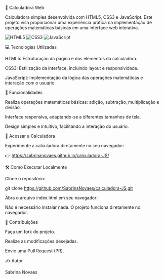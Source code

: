 🧮 Calculadora Web

Calculadora simples desenvolvida com HTML5, CSS3 e JavaScript. Este projeto visa proporcionar uma experiência prática na implementação de operações matemáticas básicas em uma interface web interativa.

![HTML5](https://img.shields.io/badge/HTML5-E34F26?style=for-the-badge&logo=html5&logoColor=white)
![CSS3](https://img.shields.io/badge/CSS3-1572B6?style=for-the-badge&logo=css3&logoColor=white)
![JavaScript](https://img.shields.io/badge/JavaScript-F7DF1E?style=for-the-badge&logo=javascript&logoColor=black)

💻 Tecnologias Utilizadas

HTML5: Estruturação da página e dos elementos da calculadora.

CSS3: Estilização da interface, incluindo layout e responsividade.

JavaScript: Implementação da lógica das operações matemáticas e interação com o usuário.

🔧 Funcionalidades

Realiza operações matemáticas básicas: adição, subtração, multiplicação e divisão.

Interface responsiva, adaptando-se a diferentes tamanhos de tela.

Design simples e intuitivo, facilitando a interação do usuário.

🚀 Acessar a Calculadora

Experimente a calculadora diretamente no seu navegador:

👉 https://sabrinanovaes.github.io/calculadora-JS/

🛠️ Como Executar Localmente

Clone o repositório:

git clone https://github.com/SabrinaNovaes/calculadora-JS.git


Abra o arquivo index.html em seu navegador:

Não é necessário instalar nada. O projeto funciona diretamente no navegador.

🌟 Contribuições

Faça um fork do projeto.

Realize as modificações desejadas.

Envie uma Pull Request (PR).

✍️ Autor

Sabrina Novaes
